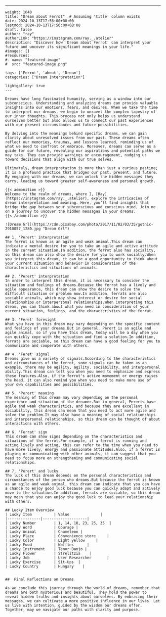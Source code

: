 ---
    weight: 1048
    title: "Dream about Ferrot"  # Assuming 'title' column exists
    date: 2024-10-13T17:56:00+08:00
    lastmod: 2024-10-13T17:56:00+08:00
    draft: false
    author: "ray"
    authorLink: "https://instagram.com/ray._.atelier"
    description: "Discover how 'Dream about Ferrot' can interpret your future and uncover its significant meanings in your life."
    #images: []
    #resources:
    #- name: "featured-image"
    #  src: "featured-image.png"
    
    tags: ['Ferrot', 'about', 'Dream']
    categories: ["Dream Interpretation"]
    
    lightgallery: true
    ---
    
    Dreams have long fascinated humanity, serving as a window into our subconscious. Understanding and analyzing dreams can provide valuable insights into our emotions, fears, and desires. When we take the time to interpret our dreams, we begin to unravel the complex tapestry of our inner thoughts. This process not only helps us understand ourselves better but also allows us to connect our past experiences with our present circumstances and future possibilities.
    
    By delving into the meanings behind specific dreams, we can gain clarity about unresolved issues from our past. These dreams often reflect our memories, traumas, and lessons learned, reminding us of what we need to confront or embrace. Moreover, dreams can serve as a guide for our future, revealing our aspirations and potential paths we may take. They can provide warnings or encouragement, nudging us toward decisions that align with our true selves.
    
    Ultimately, dream interpretation is more than just a curious pastime; it is a profound practice that bridges our past, present, and future. By engaging with our dreams, we can unlock the hidden messages they carry, leading us toward greater self-awareness and personal growth.
    
    {{< admonition >}}
    Welcome to the realm of dreams, where I, [Ray](https://instagram.com/ray._.atelier), explore the intricacies of dream interpretation and meaning. Here, you’ll find insights that bridge the gap between your subconscious and conscious mind. Join me on a journey to uncover the hidden messages in your dreams.
    {{< /admonition >}}
    
    ![Dream Grl](https://cdn.pixabay.com/photo/2017/11/02/03/35/gothic-2910057_1280.jpg "Dream Grl")
    
    ## 1. 'Perert' interpretation
    The ferrot is known as an agile and weak animal.This dream can indicate a mental desire for you to take an agile and active attitude in the current situation.In addition, the ferrot also has sociality, so this dream can also show the desire for you to work socially.When you interpret this dream, it can be a good opportunity to think about your current situation and behavior in consideration of the characteristics and situations of animals.
    
    ## 2. 'Perert' interpretation
    In order to interpret this dream, it is necessary to consider the situation and feelings of dreams.Because the ferrot has a lively and agile appearance, this dream can show the desire to solve the difficult situation or problem now.In addition, ferrats are also sociable animals, which may show interest or desire for social relationships or interpersonal relationships.When interpreting this dream, you can think about what you need in consideration of your current situation, feelings, and the characteristics of the ferrat.
    
    ## 3. 'Feret' foresight
    What you have in this dream may vary depending on the specific content and feelings of your dreams.But in general, Perert is an agile and agile animal, so if you have this dream, today will be a day when you can quickly cope with the situation and find a solution.In addition, ferrats are sociable, so this dream can have a good feeling for you to communicate and cooperate with others.
    
    ## 4. 'Feret' signal
    Dreams give us a variety of signals.According to the characteristics and circumstances of the ferrot, some signals can be taken as an example, there may be agility, agility, sociability, and interpersonal ability.This dream can tell you when you need to emphasize and express these features.Also, if the ferrot's active movement or energy raises the head, it can also remind you when you need to make more use of your own capabilities and possibilities.
    
    ## 5. 'Perert' meaning
    The meaning of this dream may vary depending on the personal experience and situation of the dreamer.But in general, Pererts have agile and weak characteristics, and because they are excellent in sociability, this dream can mean that you need to act more agile and solve the problem.It may also have a meaning of social relationships and interpersonal relationships, so this dream can be thought of about interactions with others.
    
    ## 6. 'Ferrat' sign
    This dream can show signs depending on the characteristics and situations of the ferrot.For example, if a ferrot is running and acting lively and acting, this can refer to the time when you need to have more lively, energy and passionate attitudes.Also, if a ferrot is playing or communicating with other animals, it can suggest that you need to focus more on strengthening and communicating social relationships.
    
    ## 7. 'Perert' and lucky
    The luck of this dream depends on the personal characteristics and circumstances of the person who dreams.But because the ferrot is known as an agile and weak animal, this dream can indicate that you can have a chance to enjoy good luck because you can quickly adapt and actively move to the situation.In addition, ferrats are sociable, so this dream may mean that you can enjoy the good luck to lead your relationship with others.
    
    ## Lucky Item Overview
    | Lucky Item          | Value              |
    |---------------|--------------------|
    | Lucky Number        | 1, 14, 18, 23, 25, 35  |
    | Lucky Word          | Courage |
    | Lucky Animal        | Chameleon |
    | Lucky Place         | Convenience store     |
    | Lucky Color         | Light yellow     |
    | Lucky Food          | Waffles      |
    | Lucky Instrument    | Tenor Banjo |
    | Lucky Flower        | Strelitzia    |
    | Lucky Job           | User Researcher       |
    | Lucky Exercise      | Sit-Ups  |
    | Lucky Country       | Hungary    |
    
    
    ##  Final Reflections on Dreams
    
    As we conclude this journey through the world of dreams, remember that dreams are both mysterious and beautiful. They hold the power to reveal hidden truths and insights about ourselves. By embracing their messages, we can cultivate a more positive influence in our lives. Let us live with intention, guided by the wisdom our dreams offer. Together, may we navigate our paths with clarity and purpose.
    
